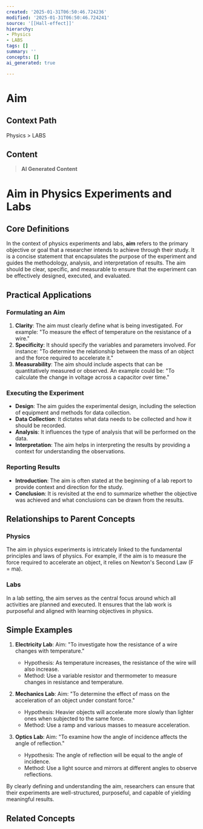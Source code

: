 ```yaml
---
created: '2025-01-31T06:50:46.724236'
modified: '2025-01-31T06:50:46.724241'
source: '[[Hall-effect]]'
hierarchy:
- Physics
- LABS
tags: []
summary: ''
concepts: []
ai_generated: true

---
```


# Aim

## Context Path
Physics > LABS

## Content
> **AI Generated Content**
 # Aim in Physics Experiments and Labs

## Core Definitions

In the context of physics experiments and labs, **aim** refers to the primary objective or goal that a researcher intends to achieve through their study. It is a concise statement that encapsulates the purpose of the experiment and guides the methodology, analysis, and interpretation of results. The aim should be clear, specific, and measurable to ensure that the experiment can be effectively designed, executed, and evaluated.

## Practical Applications

### Formulating an Aim

1. **Clarity**: The aim must clearly define what is being investigated. For example: "To measure the effect of temperature on the resistance of a wire."
2. **Specificity**: It should specify the variables and parameters involved. For instance: "To determine the relationship between the mass of an object and the force required to accelerate it."
3. **Measurability**: The aim should include aspects that can be quantitatively measured or observed. An example could be: "To calculate the change in voltage across a capacitor over time."

### Executing the Experiment

- **Design**: The aim guides the experimental design, including the selection of equipment and methods for data collection.
- **Data Collection**: It dictates what data needs to be collected and how it should be recorded.
- **Analysis**: It influences the type of analysis that will be performed on the data.
- **Interpretation**: The aim helps in interpreting the results by providing a context for understanding the observations.

### Reporting Results

- **Introduction**: The aim is often stated at the beginning of a lab report to provide context and direction for the study.
- **Conclusion**: It is revisited at the end to summarize whether the objective was achieved and what conclusions can be drawn from the results.

## Relationships to Parent Concepts

### Physics

The aim in physics experiments is intricately linked to the fundamental principles and laws of physics. For example, if the aim is to measure the force required to accelerate an object, it relies on Newton's Second Law (F = ma).

### Labs

In a lab setting, the aim serves as the central focus around which all activities are planned and executed. It ensures that the lab work is purposeful and aligned with learning objectives in physics.

## Simple Examples

1. **Electricity Lab**: Aim: "To investigate how the resistance of a wire changes with temperature."
   - Hypothesis: As temperature increases, the resistance of the wire will also increase.
   - Method: Use a variable resistor and thermometer to measure changes in resistance and temperature.

2. **Mechanics Lab**: Aim: "To determine the effect of mass on the acceleration of an object under constant force."
   - Hypothesis: Heavier objects will accelerate more slowly than lighter ones when subjected to the same force.
   - Method: Use a ramp and various masses to measure acceleration.

3. **Optics Lab**: Aim: "To examine how the angle of incidence affects the angle of reflection."
   - Hypothesis: The angle of reflection will be equal to the angle of incidence.
   - Method: Use a light source and mirrors at different angles to observe reflections.

By clearly defining and understanding the aim, researchers can ensure that their experiments are well-structured, purposeful, and capable of yielding meaningful results.

## Related Concepts
